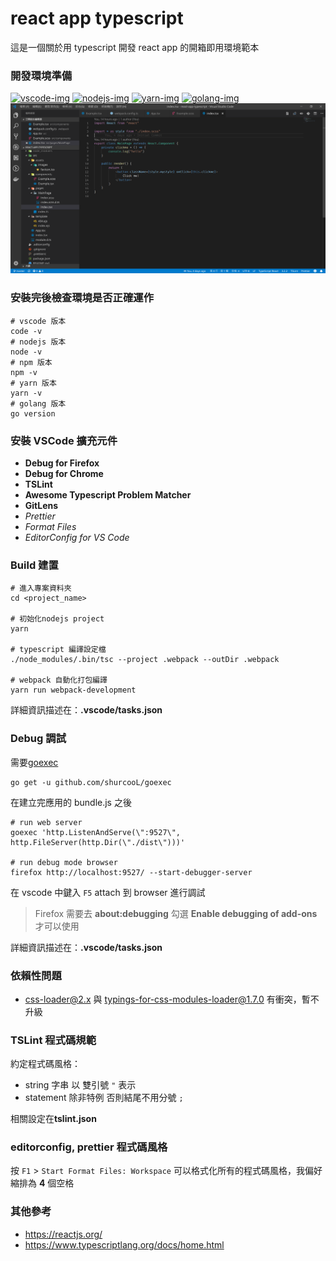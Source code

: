 # react app typescript

這是一個關於用 typescript 開發 react app 的開箱即用環境範本

### 開發環境準備

<a href="https://code.visualstudio.com">
<img src="https://user-images.githubusercontent.com/49339/32078127-102bbcfe-baa6-11e7-8ab9-b04dcad2035e.png" alt="vscode-img" width="10%"/></a>

<a href="https://nodejs.org">
<img src="https://nodejs.org/static/images/logos/nodejs-new-pantone-black.png" alt="nodejs-img" width="15%"/></a>

<a href="https://yarnpkg.com">
<img src="https://raw.githubusercontent.com/yarnpkg/assets/master/yarn-kitten-full.png" alt="yarn-img" width="15%"/></a>

<a href="https://golang.org/dl">
<img src="https://blog.golang.org/go-brand/Go-Logo/SVG/Go-Logo_Blue.svg" alt="golang-img" width="10%"/></a>
<br />

<img src="https://raw.githubusercontent.com/lightyen/react-app-typescript/master/env.png" />

### 安裝完後檢查環境是否正確運作

```shell
# vscode 版本
code -v
# nodejs 版本
node -v
# npm 版本
npm -v
# yarn 版本
yarn -v
# golang 版本
go version
```

### 安裝 VSCode 擴充元件

- **Debug for Firefox**
- **Debug for Chrome**
- **TSLint**
- **Awesome Typescript Problem Matcher**
- **GitLens**
- _Prettier_
- _Format Files_
- _EditorConfig for VS Code_

### Build 建置

```shell
# 進入專案資料夾
cd <project_name>

# 初始化nodejs project
yarn

# typescript 編譯設定檔
./node_modules/.bin/tsc --project .webpack --outDir .webpack

# webpack 自動化打包編譯
yarn run webpack-development
```

詳細資訊描述在：**.vscode/tasks.json**

### Debug 調試

需要[goexec](https://github.com/shurcooL/goexec)

```shell
go get -u github.com/shurcooL/goexec
```

在建立完應用的 bundle.js 之後

```shell
# run web server
goexec 'http.ListenAndServe(\":9527\", http.FileServer(http.Dir(\"./dist\")))'

# run debug mode browser
firefox http://localhost:9527/ --start-debugger-server
```

在 vscode 中鍵入 `F5` attach 到 browser 進行調試

> Firefox 需要去 **about:debugging** 勾選 **Enable debugging of add-ons** 才可以使用

詳細資訊描述在：**.vscode/tasks.json**

### 依賴性問題

- css-loader@2.x 與 typings-for-css-modules-loader@1.7.0 有衝突，暫不升級

### TSLint 程式碼規範

約定程式碼風格：

- string 字串 以 雙引號 `"` 表示
- statement 除非特例 否則結尾不用分號 `;`

相關設定在**tslint.json**

### editorconfig, prettier 程式碼風格

按 `F1` > `Start Format Files: Workspace` 可以格式化所有的程式碼風格，我偏好縮排為 **4** 個空格

### 其他參考

- https://reactjs.org/
- https://www.typescriptlang.org/docs/home.html
